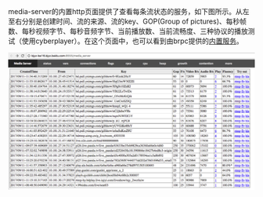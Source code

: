 media-server的内置http页面提供了查看每条流状态的服务，如下图所示。从左至右分别是创建时间、流的来源、流的key、GOP(Group of pictures)、每秒帧数、每秒视频字节、每秒音频字节、当前播放数、当前流畅度、三种协议的播放测试（使用cyberplayer）。在这个页面中，也可以看到由brpc提供的[内置服务](https://github.com/brpc/brpc/blob/master/docs/cn/builtin_service.md)。

![media_server](../images/media_server.png)
